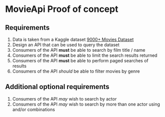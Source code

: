 # MovieApi Proof of concept

## Requirements
1. Data is taken from a Kaggle dataset [9000+ Movies Dataset](https://www.kaggle.com/datasets/disham993/9000-movies-dataset)
1. Design an API that can be used to query the dataset
1. Consumers of the API **must** be able to search by film title / name
1. Consumers of the API **must** be able to limit the search results returned
1. Consumers of the API **must** be able to perform paged searches of results
1. Consumers of the API *should* be able to filter movies by genre

## Additional optional requirements
1. Consumers of the API *may* wish to search by actor
1. Consumers of the API *may* wish to search by more than one actor using and/or combinations